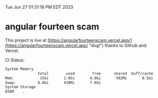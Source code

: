 Tue Jun 27 01:31:18 PM EDT 2023

# angular fourteen scam


This project is live at [https://angularfourteenscam.vercel.app/](https://angularfourteenscam.vercel.app/ "dog!") thanks to Github and Vercel.

CI Status: 

```bash
System Memory
               total        used        free      shared  buff/cache   available
Mem:            15Gi       2.8Gi       4.0Gi       502Mi       8.5Gi        11Gi
Swap:          8.0Gi       438Mi       7.6Gi
System Storage
656M	.
```
